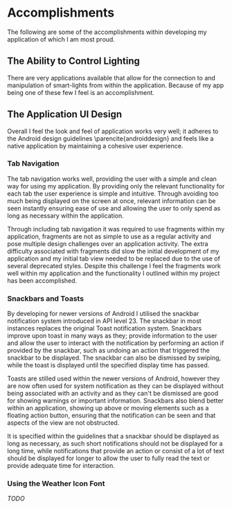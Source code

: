 # Accomplishments

The following are some of the accomplishments within developing my application of which I am most proud.

## The Ability to Control Lighting

There are very applications available that allow for the connection to and manipulation of smart-lights from within the application. Because of my app being one of these few I feel is an accomplishment.


## The Application UI Design

Overall I feel the look and feel of application works very well; it adheres to the Android design guidelines \parencite{androiddesign} and feels like a native application by maintaining a cohesive user experience.

### Tab Navigation

The tab navigation works well, providing the user with a simple and clean way for using my application. By providing only the relevant functionality for each tab the user experience is simple and intuitive. Through avoiding too much being displayed on the screen at once, relevant information can be seen instantly ensuring ease of use and allowing the user to only spend as long as necessary within the application.

Through including tab navigation it was required to use fragments within my application, fragments are not as simple to use as a regular activity and pose multiple design challenges over an application activity. The extra difficulty associated with fragments did slow the initial development of my application and my initial tab view needed to be replaced due to the use of several deprecated styles. Despite this challenge I feel the fragments work well within my application and the functionality I outlined within my project has been accomplished.

### Snackbars and Toasts

By developing for newer versions of Android I utilised the snackbar notification system introduced in API level 23. The snackbar in most instances replaces the original Toast notification system. Snackbars improve upon toast in many ways as they; provide information to the user and allow the user to interact with the notification by performing an action if provided by the snackbar, such as undoing an action that triggered the snackbar to be displayed. The snackbar can also be dismissed by swiping, while the toast is displayed until the specified display time has passed.

Toasts are stilled used within the newer versions of Android, however they are now often used for system notification as they can be displayed without being associated with an activity and as they can't be dismissed are good for showing warnings or important information.
Snackbars also blend better within an application, showing up above or moving elements such as a floating action button, ensuring that the notification can be seen and that aspects of the view are not obstructed.

It is specified within the guidelines that a snackbar should be displayed as long as necessary, as such short notifications should not be displayed for a long time, while notifications that provide an action or consist of a lot of text should be displayed for longer to allow the user to fully read the text or provide adequate time for interaction.


### Using the Weather Icon Font

*TODO*
